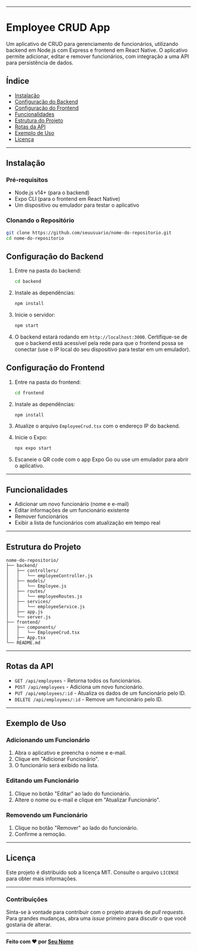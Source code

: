 
---

# Employee CRUD App

Um aplicativo de CRUD para gerenciamento de funcionários, utilizando backend em Node.js com Express e frontend em React Native. O aplicativo permite adicionar, editar e remover funcionários, com integração a uma API para persistência de dados.

## Índice

- [Instalação](#instalação)
- [Configuração do Backend](#configuração-do-backend)
- [Configuração do Frontend](#configuração-do-frontend)
- [Funcionalidades](#funcionalidades)
- [Estrutura do Projeto](#estrutura-do-projeto)
- [Rotas da API](#rotas-da-api)
- [Exemplo de Uso](#exemplo-de-uso)
- [Licença](#licença)

---

## Instalação

### Pré-requisitos

- Node.js v14+ (para o backend)
- Expo CLI (para o frontend em React Native)
- Um dispositivo ou emulador para testar o aplicativo

### Clonando o Repositório

```bash
git clone https://github.com/seuusuario/nome-do-repositorio.git
cd nome-do-repositorio
```

## Configuração do Backend

1. Entre na pasta do backend:

   ```bash
   cd backend
   ```

2. Instale as dependências:

   ```bash
   npm install
   ```

3. Inicie o servidor:

   ```bash
   npm start
   ```

4. O backend estará rodando em `http://localhost:3000`. Certifique-se de que o backend está acessível pela rede para que o frontend possa se conectar (use o IP local do seu dispositivo para testar em um emulador).

## Configuração do Frontend

1. Entre na pasta do frontend:

   ```bash
   cd frontend
   ```

2. Instale as dependências:

   ```bash
   npm install
   ```

3. Atualize o arquivo `EmployeeCrud.tsx` com o endereço IP do backend.

4. Inicie o Expo:

   ```bash
   npx expo start
   ```

5. Escaneie o QR code com o app Expo Go ou use um emulador para abrir o aplicativo.

---

## Funcionalidades

- Adicionar um novo funcionário (nome e e-mail)
- Editar informações de um funcionário existente
- Remover funcionários
- Exibir a lista de funcionários com atualização em tempo real

---

## Estrutura do Projeto

```plaintext
nome-do-repositorio/
├── backend/
│   ├── controllers/
│   │   └── employeeController.js
│   ├── models/
│   │   └── Employee.js
│   ├── routes/
│   │   └── employeeRoutes.js
│   ├── services/
│   │   └── employeeService.js
│   ├── app.js
│   └── server.js
├── frontend/
│   ├── components/
│   │   └── EmployeeCrud.tsx
│   ├── App.tsx
└── README.md
```

---

## Rotas da API

- `GET /api/employees` - Retorna todos os funcionários.
- `POST /api/employees` - Adiciona um novo funcionário.
- `PUT /api/employees/:id` - Atualiza os dados de um funcionário pelo ID.
- `DELETE /api/employees/:id` - Remove um funcionário pelo ID.

---

## Exemplo de Uso

### Adicionando um Funcionário

1. Abra o aplicativo e preencha o nome e e-mail.
2. Clique em "Adicionar Funcionário".
3. O funcionário será exibido na lista.

### Editando um Funcionário

1. Clique no botão "Editar" ao lado do funcionário.
2. Altere o nome ou e-mail e clique em "Atualizar Funcionário".

### Removendo um Funcionário

1. Clique no botão "Remover" ao lado do funcionário.
2. Confirme a remoção.

---

## Licença

Este projeto é distribuído sob a licença MIT. Consulte o arquivo `LICENSE` para obter mais informações.

---

### Contribuições

Sinta-se à vontade para contribuir com o projeto através de *pull requests*. Para grandes mudanças, abra uma *issue* primeiro para discutir o que você gostaria de alterar.

---

**Feito com ❤️ por [Seu Nome](https://github.com/AntonewtonQ)**
